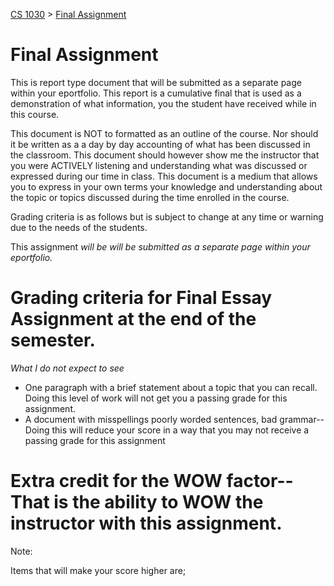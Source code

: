 [CS 1030](https://github.com/nrub/slcc-eportfolio/blob/master/cs-1030-002-Su12) > [Final Assignment](https://github.com/nrub/slcc-eportfolio/blob/master/cs-1030-002-Su12/final-assignment)

# Final Assignment
This is report type document that will be submitted as a separate page within your eportfolio. This report is a cumulative final that is used as a demonstration of what information, you the student have received while in this course.

This document is NOT to formatted as an outline of the course. Nor should it be written as a a day by day accounting of what has been discussed in the classroom. This document should however show me the instructor that you were ACTIVELY listening and understanding what was discussed or expressed during our time in class. This document is a medium that allows you to express in your own terms your knowledge and understanding about the topic or topics discussed during the time enrolled in the course.

Grading criteria is as follows but is subject to change at any time or warning due to the needs of the students.

This assignment _will be will be submitted as a separate page within your eportfolio._

# Grading criteria for Final Essay Assignment at the end of the semester.

_What I do not expect to see_

* One paragraph with a brief statement about a topic that you can recall. Doing this level of work will not get you a passing grade for this assignment.
* A document with misspellings poorly worded sentences, bad grammar--Doing this will reduce your score in a way that you may not receive a passing grade for this assignment

# Extra credit for the WOW factor-- That is the ability to WOW the instructor with this assignment.

Note:

Items that will make your score higher are;


